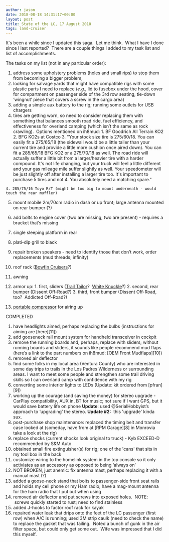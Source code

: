 ```yaml
---
author: jason
date: 2018-08-18 14:31:17+00:00
layout: post
title: State of the LC, 17 August 2018
tags: land-cruiser
---
```


It's been a while since I updated this saga.  Let me think.  What I have I done since I last reported?  There are a couple things I added to my task list and list of accomplishments.

The tasks on my list (not in any particular order):

  1. address some upholstery problems (holes and small rips) to stop them from becoming a bigger problem,
  2. looking for salvage yards that might have compatible rigs with some plastic parts I need to replace (_e.g._, lid to fusebox under the hood, cover for compartment on passenger side of the 3rd row seating, tie-down ‘wingnut’ piece that covers a screw in the cargo area)
  3. adding a simple aux battery to the rig; running some outlets for USB chargers
  4. tires are getting worn, so need to consider replacing them with something that balances smooth road ride, fuel efficiency, and effectiveness for overland camping (which isn’t the same as rock crawling).  Options mentioned on ih8mud:
    1. BF Goodrich All Terrain KO2
    2. BFG KO2s at Costco
    3. "Your stock size tire is 275/60/18. You can easily fit a 275/65/18 (the sidewall would be a little taller than your current tire and provide a little more cushion once aired down). You can fit a 285/65/18 BFG KO2 or a 275/70/18 as well. The road ride will actually suffer a little bit from a larger/heavier tire with a harder compound. It's not life changing, but your truck will feel a little different and your gas mileage mile suffer slightly as well. Your speedometer will be just slightly off after installing a larger tire too. It's important to purchase 5 tires and not 4. You absolutely need a matching spare."  

    4. 285/75/16 Toyo R/T (might be too big to mount underneath - would touch the rear muffler)
  5. mount mobile 2m/70cm radio in dash or up front; large antenna mounted on rear bumper (?)
  6. add bolts to engine cover (two are missing, two are present) - requires a bracket that’s missing
  7. single sleeping platform in rear
  8. plati-dip grill to black  

  9. repair broken speakers - need to identify those that don’t work, order replacements (mud threads; infinity)
  10. roof rack ([Bowfin Cruisers](https://www.bowfincruisers.com/products/100-series-roof-rack)?)
  11. awning  

  12. armor up:
    1. first, sliders ([Trail Tailor](http://trail-tailor.com/store/p43/100_Series_Sliders.html)?  [White Knuckle](https://white-knuckleoffroad.com/product/toyota-100-series-land-cruiser-lexus-lx470-rock-sliders/)?)
    2. second, rear bumper (Dissent Off-Road?)
    3. third, front bumper (Dissent Off-Road, too?  Addicted Off-Road?)
  13. [portable compressor](https://www.amazon.com/Viair-00088-88P-Portable-Compressor/dp/B005ASY23I/ref=sr_1_fkmr0_1?ie=UTF8&qid=1534568292&sr=8-1-fkmr0&keywords=VAIAR+88P+compressor) for airing up

COMPLETED

  1. have headlights aimed, perhaps replacing the bulbs (instructions for aiming are [here][11])
  2. add gooseneck rail mount system for handheld transceiver in cockpit
  3. remove the running boards and, perhaps, replace with sliders; without running boards and sliders, it sounds like people recommend mud flaps (here’s a link to the part numbers on ih8mud: [OEM Front Mudflaps][10])
  4. removed air deflector
  5. find some folks in my local area (Ventura County) who are interested in some day trips to trails in the Los Padres Wilderness or surrounding areas. I want to meet some people and strengthen some trail driving skills so I can overland camp with confidence with my rig
  6. converting some interior lights to LEDs (Update: kit ordered from [pfran][9])
  7. working up the courage (and saving the money) for stereo upgrade - CarPlay compatibility, AUX in, BT for music; not sure if I want GPS, but it would save battery life on phone **Update**: used @SerialHobbyist’s approach to ‘upgrading’ the stereo. **Update #2:**  this 'upgrade' kinda sux.
  8. post-purchase shop maintenance: replaced the timing belt and transfer case looked at (someday, have from at [RPM Garage][8] in Monrovia take a look at the rig)
  9. replace shocks (current shocks look original to truck) - Kyb EXCEED-D recommended by S&M Auto
  10. obtained small fire extinguisher(s) for rig; one of the 'cans' that sits in my tool box in the back
  11. customize wiring to the homelink system in the top console so it only activiates as an accessory as opposed to being ‘always on’
  12. NOT BROKEN, just anemic: fix antenna mast, perhaps replacing it with a manual mast (?)
  13. added a goose-neck stand that bolts to passenger-side front seat rails and holds my cell phone or my Ham radio; have a mag-mount antenna for the ham radio that I put out when using
  14. removed air deflector and put screws into exposed holes.  NOTE:  screws quickly started to rust; need to find stainless
  15. added J-hooks to factor roof rack for kayak
  16. repaired water leak that drips onto the feet of the LC passenger (first row) when A/C is running; used 3M strip caulk (need to check the name) to replace the gasket that was failing.  Noted a bunch of gunk in the air filter space, but could only get some out.  Wife was impressed that I did this myself.
